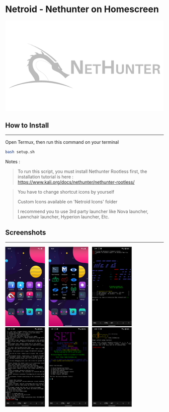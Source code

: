 # Netroid - Nethunter on Homescreen

![alt text](images/nethunter-logo-gray-trans.png "Nethunter Logo")

## How to Install
***
Open Termux, then run this command on your terminal
```bash
bash setup.sh 
```
Notes :
> To run this script, you must install Nethunter Rootless first, the installation tutorial is here : https://www.kali.org/docs/nethunter/nethunter-rootless/

> You have to change shortcut icons by yourself
> 
> Custom Icons available on 'Netroid Icons' folder
> 
> I recommend you to use 3rd party launcher like Nova launcher, Lawnchair launcher, Hyperion launcher, Etc.

## Screenshots
***
<img width="25%" height="25%" src="images/Screenshot_20200416-102055_Lawnchair.png">&nbsp;&nbsp;&nbsp;<img width="25%" height="25%" src="images/Screenshot_20200416-102104_Lawnchair.png">&nbsp;&nbsp;&nbsp;<img width="25%" height="25%" src="images/Screenshot_20200416-140558_Termux.png">&nbsp;&nbsp;&nbsp;<img width="25%" height="25%" src="images/Screenshot_20200416-135946_Termux.png">&nbsp;&nbsp;&nbsp;<img width="25%" height="25%" src="images/Screenshot_20200416-135939_Termux.png">&nbsp;&nbsp;&nbsp;<img width="25%" height="25%" src="images/Screenshot_20200416-140220_Termux.png">
